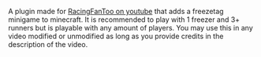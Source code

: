 A plugin made for [RacingFanToo on youtube](https://www.youtube.com/c/RacingFanToo) that adds a freezetag minigame to minecraft. It is recommended to play with 1 freezer and 3+ runners but is playable with any amount of players. You may use this in any video modified or unmodified as long as you provide credits in the description of the video.
